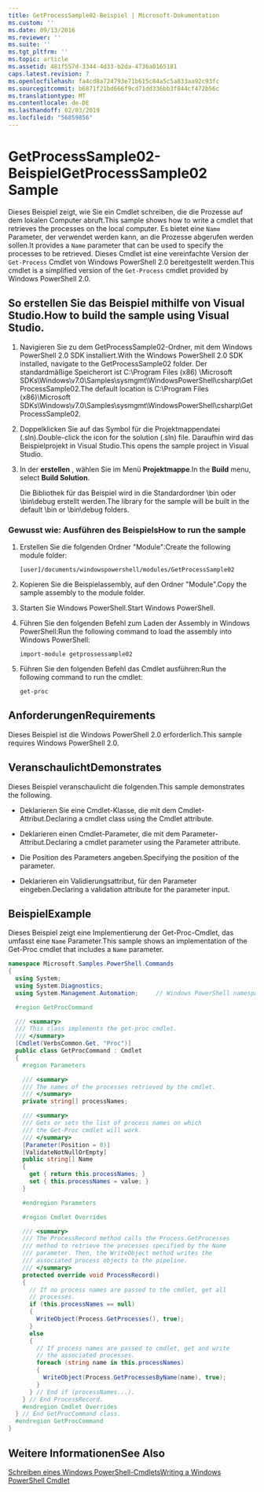 ```yaml
---
title: GetProcessSample02-Beispiel | Microsoft-Dokumentation
ms.custom: ''
ms.date: 09/13/2016
ms.reviewer: ''
ms.suite: ''
ms.tgt_pltfrm: ''
ms.topic: article
ms.assetid: 481f557d-3344-4d33-b2da-4736a0165181
caps.latest.revision: 7
ms.openlocfilehash: fa4cd8a724793e71b615c84a5c5a833aa92c93fc
ms.sourcegitcommit: b6871f21bd666f9cd71dd336bb3f844cf472b56c
ms.translationtype: MT
ms.contentlocale: de-DE
ms.lasthandoff: 02/03/2019
ms.locfileid: "56859856"
---
```

# <a name="getprocesssample02-sample"></a><span data-ttu-id="6b2db-102">GetProcessSample02-Beispiel</span><span class="sxs-lookup"><span data-stu-id="6b2db-102">GetProcessSample02 Sample</span></span>

<span data-ttu-id="6b2db-103">Dieses Beispiel zeigt, wie Sie ein Cmdlet schreiben, die die Prozesse auf dem lokalen Computer abruft.</span><span class="sxs-lookup"><span data-stu-id="6b2db-103">This sample shows how to write a cmdlet that retrieves the processes on the local computer.</span></span> <span data-ttu-id="6b2db-104">Es bietet eine `Name` Parameter, der verwendet werden kann, an die Prozesse abgerufen werden sollen.</span><span class="sxs-lookup"><span data-stu-id="6b2db-104">It provides a `Name` parameter that can be used to specify the processes to be retrieved.</span></span> <span data-ttu-id="6b2db-105">Dieses Cmdlet ist eine vereinfachte Version der `Get-Process` Cmdlet von Windows PowerShell 2.0 bereitgestellt werden.</span><span class="sxs-lookup"><span data-stu-id="6b2db-105">This cmdlet is a simplified version of the `Get-Process` cmdlet provided by Windows PowerShell 2.0.</span></span>

## <a name="how-to-build-the-sample-using-visual-studio"></a><span data-ttu-id="6b2db-106">So erstellen Sie das Beispiel mithilfe von Visual Studio.</span><span class="sxs-lookup"><span data-stu-id="6b2db-106">How to build the sample using Visual Studio.</span></span>

1. <span data-ttu-id="6b2db-107">Navigieren Sie zu dem GetProcessSample02-Ordner, mit dem Windows PowerShell 2.0 SDK installiert.</span><span class="sxs-lookup"><span data-stu-id="6b2db-107">With the Windows PowerShell 2.0 SDK installed, navigate to the GetProcessSample02 folder.</span></span> <span data-ttu-id="6b2db-108">Der standardmäßige Speicherort ist C:\Program Files (x86) \Microsoft SDKs\Windows\v7.0\Samples\sysmgmt\WindowsPowerShell\csharp\GetProcessSample02.</span><span class="sxs-lookup"><span data-stu-id="6b2db-108">The default location is C:\Program Files (x86)\Microsoft SDKs\Windows\v7.0\Samples\sysmgmt\WindowsPowerShell\csharp\GetProcessSample02.</span></span>

2. <span data-ttu-id="6b2db-109">Doppelklicken Sie auf das Symbol für die Projektmappendatei (.sln).</span><span class="sxs-lookup"><span data-stu-id="6b2db-109">Double-click the icon for the solution (.sln) file.</span></span> <span data-ttu-id="6b2db-110">Daraufhin wird das Beispielprojekt in Visual Studio.</span><span class="sxs-lookup"><span data-stu-id="6b2db-110">This opens the sample project in Visual Studio.</span></span>

3. <span data-ttu-id="6b2db-111">In der **erstellen** , wählen Sie im Menü **Projektmappe**.</span><span class="sxs-lookup"><span data-stu-id="6b2db-111">In the **Build** menu, select **Build Solution**.</span></span>

    <span data-ttu-id="6b2db-112">Die Bibliothek für das Beispiel wird in die Standardordner \bin oder \bin\debug erstellt werden.</span><span class="sxs-lookup"><span data-stu-id="6b2db-112">The library for the sample will be built in the default \bin or \bin\debug folders.</span></span>

### <a name="how-to-run-the-sample"></a><span data-ttu-id="6b2db-113">Gewusst wie: Ausführen des Beispiels</span><span class="sxs-lookup"><span data-stu-id="6b2db-113">How to run the sample</span></span>

1. <span data-ttu-id="6b2db-114">Erstellen Sie die folgenden Ordner "Module":</span><span class="sxs-lookup"><span data-stu-id="6b2db-114">Create the following module folder:</span></span>

    `[user]/documents/windowspowershell/modules/GetProcessSample02`

2. <span data-ttu-id="6b2db-115">Kopieren Sie die Beispielassembly, auf den Ordner "Module".</span><span class="sxs-lookup"><span data-stu-id="6b2db-115">Copy the sample assembly to the module folder.</span></span>

3. <span data-ttu-id="6b2db-116">Starten Sie Windows PowerShell.</span><span class="sxs-lookup"><span data-stu-id="6b2db-116">Start Windows PowerShell.</span></span>

4. <span data-ttu-id="6b2db-117">Führen Sie den folgenden Befehl zum Laden der Assembly in Windows PowerShell:</span><span class="sxs-lookup"><span data-stu-id="6b2db-117">Run the following command to load the assembly into Windows PowerShell:</span></span>

    `import-module getprossessample02`

5. <span data-ttu-id="6b2db-118">Führen Sie den folgenden Befehl das Cmdlet ausführen:</span><span class="sxs-lookup"><span data-stu-id="6b2db-118">Run the following command to run the cmdlet:</span></span>

    `get-proc`

## <a name="requirements"></a><span data-ttu-id="6b2db-119">Anforderungen</span><span class="sxs-lookup"><span data-stu-id="6b2db-119">Requirements</span></span>

<span data-ttu-id="6b2db-120">Dieses Beispiel ist die Windows PowerShell 2.0 erforderlich.</span><span class="sxs-lookup"><span data-stu-id="6b2db-120">This sample requires Windows PowerShell 2.0.</span></span>

## <a name="demonstrates"></a><span data-ttu-id="6b2db-121">Veranschaulicht</span><span class="sxs-lookup"><span data-stu-id="6b2db-121">Demonstrates</span></span>

<span data-ttu-id="6b2db-122">Dieses Beispiel veranschaulicht die folgenden.</span><span class="sxs-lookup"><span data-stu-id="6b2db-122">This sample demonstrates the following.</span></span>

- <span data-ttu-id="6b2db-123">Deklarieren Sie eine Cmdlet-Klasse, die mit dem Cmdlet-Attribut.</span><span class="sxs-lookup"><span data-stu-id="6b2db-123">Declaring a cmdlet class using the Cmdlet attribute.</span></span>

- <span data-ttu-id="6b2db-124">Deklarieren einen Cmdlet-Parameter, die mit dem Parameter-Attribut.</span><span class="sxs-lookup"><span data-stu-id="6b2db-124">Declaring a cmdlet parameter using the Parameter attribute.</span></span>

- <span data-ttu-id="6b2db-125">Die Position des Parameters angeben.</span><span class="sxs-lookup"><span data-stu-id="6b2db-125">Specifying the position of the parameter.</span></span>

- <span data-ttu-id="6b2db-126">Deklarieren ein Validierungsattribut, für den Parameter eingeben.</span><span class="sxs-lookup"><span data-stu-id="6b2db-126">Declaring a validation attribute for the parameter input.</span></span>

## <a name="example"></a><span data-ttu-id="6b2db-127">Beispiel</span><span class="sxs-lookup"><span data-stu-id="6b2db-127">Example</span></span>

<span data-ttu-id="6b2db-128">Dieses Beispiel zeigt eine Implementierung der Get-Proc-Cmdlet, das umfasst eine `Name` Parameter.</span><span class="sxs-lookup"><span data-stu-id="6b2db-128">This sample shows an implementation of the Get-Proc cmdlet that includes a `Name` parameter.</span></span>

```csharp
namespace Microsoft.Samples.PowerShell.Commands
{
  using System;
  using System.Diagnostics;
  using System.Management.Automation;     // Windows PowerShell namespace

  #region GetProcCommand

  /// <summary>
  /// This class implements the get-proc cmdlet.
  /// </summary>
  [Cmdlet(VerbsCommon.Get, "Proc")]
  public class GetProcCommand : Cmdlet
  {
    #region Parameters

    /// <summary>
    /// The names of the processes retrieved by the cmdlet.
    /// </summary>
    private string[] processNames;

    /// <summary>
    /// Gets or sets the list of process names on which
    /// the Get-Proc cmdlet will work.
    /// </summary>
    [Parameter(Position = 0)]
    [ValidateNotNullOrEmpty]
    public string[] Name
    {
      get { return this.processNames; }
      set { this.processNames = value; }
    }

    #endregion Parameters

    #region Cmdlet Overrides

    /// <summary>
    /// The ProcessRecord method calls the Process.GetProcesses
    /// method to retrieve the processes specified by the Name
    /// parameter. Then, the WriteObject method writes the
    /// associated process objects to the pipeline.
    /// </summary>
    protected override void ProcessRecord()
    {
      // If no process names are passed to the cmdlet, get all
      // processes.
      if (this.processNames == null)
      {
        WriteObject(Process.GetProcesses(), true);
      }
      else
      {
        // If process names are passed to cmdlet, get and write
        // the associated processes.
        foreach (string name in this.processNames)
        {
          WriteObject(Process.GetProcessesByName(name), true);
        }
      } // End if (processNames...).
    } // End ProcessRecord.
    #endregion Cmdlet Overrides
  } // End GetProcCommand class.
  #endregion GetProcCommand
}
```

## <a name="see-also"></a><span data-ttu-id="6b2db-129">Weitere Informationen</span><span class="sxs-lookup"><span data-stu-id="6b2db-129">See Also</span></span>

[<span data-ttu-id="6b2db-130">Schreiben eines Windows PowerShell-Cmdlets</span><span class="sxs-lookup"><span data-stu-id="6b2db-130">Writing a Windows PowerShell Cmdlet</span></span>](./writing-a-windows-powershell-cmdlet.md)
